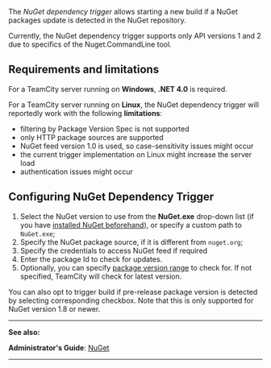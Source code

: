 [//]: # (title: NuGet Dependency Trigger)
[//]: # (auxiliary-id: NuGet Dependency Trigger)

The _NuGet dependency trigger_ allows starting a new build if a NuGet packages update is detected in the NuGet repository.

<note>

Currently, the NuGet dependency trigger supports only API versions 1 and 2 due to specifics of the Nuget.CommandLine tool.

</note>

## Requirements and limitations

For a TeamCity server running on __Windows__, __.NET 4.0__ is required.

For a TeamCity server running on __Linux__, the NuGet dependency trigger will reportedly work with the following __limitations__:
* filtering by Package Version Spec is not supported
* only HTTP package sources are supported
* NuGet feed version 1.0 is used, so case\-sensitivity issues might occur
* the current trigger implementation on Linux might increase the server load
* authentication issues might occur


## Configuring NuGet Dependency Trigger
1. Select the NuGet version to use from the __NuGet.exe__ drop\-down list (if you have [installed NuGet beforehand](nuget.md#Installing+NuGet+to+TeamCity+agents)), or specify a custom path to `NuGet.exe`;
2. Specify the NuGet package source, if it is different from `nuget.org`;
3. Specify the credentials to access NuGet feed if required
4. Enter the package Id to check for updates.
5. Optionally, you can specify [package version range](https://docs.microsoft.com/en-us/nuget/reference/package-versioning#version-ranges-and-wildcards) to check for. If not specified, TeamCity will check for latest version.

You can also opt to trigger build if pre-release package version is detected by selecting corresponding checkbox. Note that this is only supported for NuGet version 1.8 or newer.

 __  __

__See also:__


__Administrator's Guide__: [NuGet](nuget.md)

__ __
